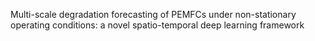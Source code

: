 Multi-scale degradation forecasting of PEMFCs under non-stationary operating conditions: a novel spatio-temporal deep learning framework
